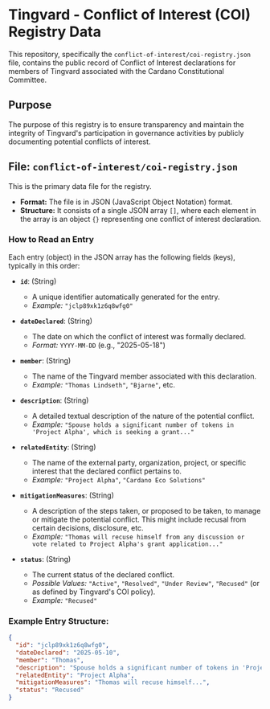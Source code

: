 # Tingvard - Conflict of Interest (COI) Registry Data

This repository, specifically the `conflict-of-interest/coi-registry.json` file, contains the public record of Conflict of Interest declarations for members of Tingvard associated with the Cardano Constitutional Committee.

## Purpose

The purpose of this registry is to ensure transparency and maintain the integrity of Tingvard's participation in governance activities by publicly documenting potential conflicts of interest.

## File: `conflict-of-interest/coi-registry.json`

This is the primary data file for the registry.

* **Format:** The file is in JSON (JavaScript Object Notation) format.
* **Structure:** It consists of a single JSON array `[]`, where each element in the array is an object `{}` representing one conflict of interest declaration.

### How to Read an Entry

Each entry (object) in the JSON array has the following fields (keys), typically in this order:

* **`id`**: (String)
    * A unique identifier automatically generated for the entry.
    * *Example:* `"jclp89xk1z6q8wfg0"`

* **`dateDeclared`**: (String)
    * The date on which the conflict of interest was formally declared.
    * *Format:* `YYYY-MM-DD` (e.g., "2025-05-18")

* **`member`**: (String)
    * The name of the Tingvard member associated with this declaration.
    * *Example:* `"Thomas Lindseth"`, `"Bjarne"`, etc.

* **`description`**: (String)
    * A detailed textual description of the nature of the potential conflict.
    * *Example:* `"Spouse holds a significant number of tokens in 'Project Alpha', which is seeking a grant..."`

* **`relatedEntity`**: (String)
    * The name of the external party, organization, project, or specific interest that the declared conflict pertains to.
    * *Example:* `"Project Alpha"`, `"Cardano Eco Solutions"`

* **`mitigationMeasures`**: (String)
    * A description of the steps taken, or proposed to be taken, to manage or mitigate the potential conflict. This might include recusal from certain decisions, disclosure, etc.
    * *Example:* `"Thomas will recuse himself from any discussion or vote related to Project Alpha's grant application..."`

* **`status`**: (String)
    * The current status of the declared conflict.
    * *Possible Values:* `"Active"`, `"Resolved"`, `"Under Review"`, `"Recused"` (or as defined by Tingvard's COI policy).
    * *Example:* `"Recused"`

### Example Entry Structure:

```json
{
  "id": "jclp89xk1z6q8wfg0",
  "dateDeclared": "2025-05-10",
  "member": "Thomas",
  "description": "Spouse holds a significant number of tokens in 'Project Alpha'...",
  "relatedEntity": "Project Alpha",
  "mitigationMeasures": "Thomas will recuse himself...",
  "status": "Recused"
}
